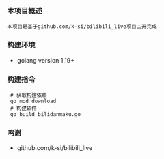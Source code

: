 ### 本项目概述
    本项目是基于github.com/k-si/bilibili_live项目二开完成
    
###  构建环境
 * golang version 1.19+
### 构建指令
```
 # 获取构建依赖
 go mod download
 # 构建软件
 go build bilidanmaku.go
```
### 鸣谢
- github.com/k-si/bilibili_live
